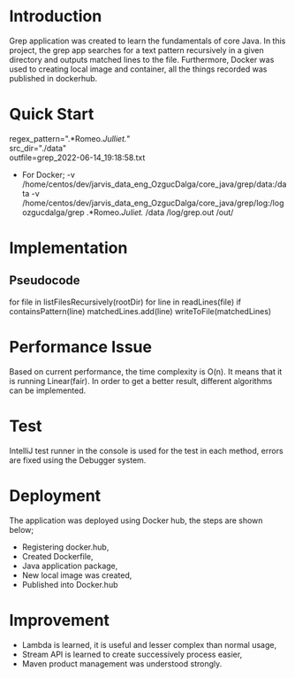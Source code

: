 # Introduction
Grep application was created to learn the fundamentals of core Java. In this project, the grep app searches for a text pattern recursively in a given directory and outputs matched lines to the file. Furthermore, Docker was used to creating local image and container, all the things recorded was published in dockerhub.
# Quick Start
regex_pattern=".*Romeo.*Julliet.*"                                           
src_dir="./data"                          
outfile=grep_2022-06-14_19:18:58.txt
- For Docker;
-v /home/centos/dev/jarvis_data_eng_OzgucDalga/core_java/grep/data:/data -v /home/centos/dev/jarvis_data_eng_OzgucDalga/core_java/grep/log:/log ozgucdalga/grep .*Romeo.*Juliet.* /data /log/grep.out   /out/
# Implementation
## Pseudocode
for file in listFilesRecursively(rootDir)
 for line in readLines(file)
   if containsPattern(line)
     matchedLines.add(line)
writeToFile(matchedLines)
# Performance Issue
Based on current performance, the time complexity is O(n). It means that it is running Linear(fair). In order to get a better result, different algorithms can be implemented.
# Test
IntelliJ test runner in the console is used for the test in each method, errors  are fixed using the Debugger system.
# Deployment
The application was deployed using Docker hub, the steps are shown below;
- Registering docker.hub,
- Created Dockerfile,
- Java application package,
- New local image was created,
- Published into Docker.hub
# Improvement
- Lambda is learned, it is useful and lesser complex than normal usage,
- Stream API is learned to create successively process easier,
- Maven product management was understood strongly.
